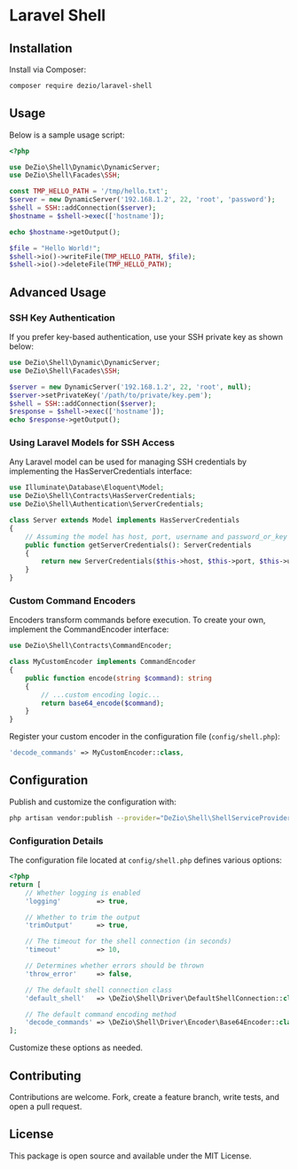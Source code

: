 # Laravel Shell

## Installation

Install via Composer:

```bash
composer require dezio/laravel-shell
```

## Usage

Below is a sample usage script:

```php
<?php

use DeZio\Shell\Dynamic\DynamicServer;
use DeZio\Shell\Facades\SSH;

const TMP_HELLO_PATH = '/tmp/hello.txt';
$server = new DynamicServer('192.168.1.2', 22, 'root', 'password');
$shell = SSH::addConnection($server);
$hostname = $shell->exec(['hostname']);

echo $hostname->getOutput();

$file = "Hello World!";
$shell->io()->writeFile(TMP_HELLO_PATH, $file);
$shell->io()->deleteFile(TMP_HELLO_PATH);
```

## Advanced Usage

### SSH Key Authentication

If you prefer key-based authentication, use your SSH private key as shown below:

```php
use DeZio\Shell\Dynamic\DynamicServer;
use DeZio\Shell\Facades\SSH;

$server = new DynamicServer('192.168.1.2', 22, 'root', null);
$server->setPrivateKey('/path/to/private/key.pem');
$shell = SSH::addConnection($server);
$response = $shell->exec(['hostname']);
echo $response->getOutput();
```

### Using Laravel Models for SSH Access

Any Laravel model can be used for managing SSH credentials by implementing the HasServerCredentials interface:

```php
use Illuminate\Database\Eloquent\Model;
use DeZio\Shell\Contracts\HasServerCredentials;
use DeZio\Shell\Authentication\ServerCredentials;

class Server extends Model implements HasServerCredentials
{
    // Assuming the model has host, port, username and password_or_key properties.
    public function getServerCredentials(): ServerCredentials
    {
        return new ServerCredentials($this->host, $this->port, $this->username, $this->password_or_key);
    }
}
```

### Custom Command Encoders

Encoders transform commands before execution. To create your own, implement the CommandEncoder interface:

```php
use DeZio\Shell\Contracts\CommandEncoder;

class MyCustomEncoder implements CommandEncoder
{
    public function encode(string $command): string
    {
        // ...custom encoding logic...
        return base64_encode($command);
    }
}
```

Register your custom encoder in the configuration file (`config/shell.php`):

```php
'decode_commands' => MyCustomEncoder::class,
```

## Configuration

Publish and customize the configuration with:

```bash
php artisan vendor:publish --provider="DeZio\Shell\ShellServiceProvider"
```

### Configuration Details

The configuration file located at `config/shell.php` defines various options:

```php
<?php
return [
    // Whether logging is enabled
    'logging'         => true,

    // Whether to trim the output
    'trimOutput'      => true,

    // The timeout for the shell connection (in seconds)
    'timeout'         => 10,

    // Determines whether errors should be thrown
    'throw_error'     => false,

    // The default shell connection class
    'default_shell'   => \DeZio\Shell\Driver\DefaultShellConnection::class,

    // The default command encoding method
    'decode_commands' => \DeZio\Shell\Driver\Encoder\Base64Encoder::class
];
```

Customize these options as needed.

## Contributing

Contributions are welcome. Fork, create a feature branch, write tests, and open a pull request.

## License

This package is open source and available under the MIT License.

